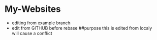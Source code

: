 # My-Websites

* editing from example branch
* edit from GITHUB before rebase
##purpose
this is edited from localy
will cause a conflict